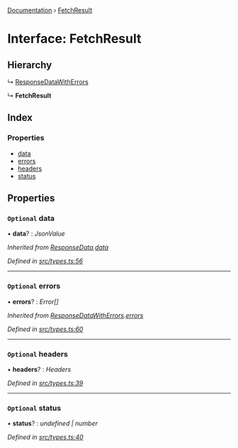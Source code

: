 [Documentation](../README.md) › [FetchResult](fetchresult.md)

# Interface: FetchResult

## Hierarchy

  ↳ [ResponseDataWithErrors](responsedatawitherrors.md)

  ↳ **FetchResult**

## Index

### Properties

* [data](fetchresult.md#optional-data)
* [errors](fetchresult.md#optional-errors)
* [headers](fetchresult.md#optional-headers)
* [status](fetchresult.md#optional-status)

## Properties

### `Optional` data

• **data**? : *JsonValue*

*Inherited from [ResponseData](responsedata.md).[data](responsedata.md#optional-data)*

*Defined in [src/types.ts:56](https://github.com/dylanaubrey/getta/blob/f25ed4c/src/types.ts#L56)*

___

### `Optional` errors

• **errors**? : *Error[]*

*Inherited from [ResponseDataWithErrors](responsedatawitherrors.md).[errors](responsedatawitherrors.md#optional-errors)*

*Defined in [src/types.ts:60](https://github.com/dylanaubrey/getta/blob/f25ed4c/src/types.ts#L60)*

___

### `Optional` headers

• **headers**? : *Headers*

*Defined in [src/types.ts:39](https://github.com/dylanaubrey/getta/blob/f25ed4c/src/types.ts#L39)*

___

### `Optional` status

• **status**? : *undefined | number*

*Defined in [src/types.ts:40](https://github.com/dylanaubrey/getta/blob/f25ed4c/src/types.ts#L40)*

